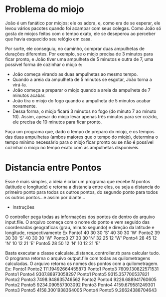 # Problema do miojo

João é um fanático por miojos; ele os adora, e, como era de se esperar, ele levou vários pacotes quando foi acampar com seus colegas. Como João só gosta de miojos feitos com o tempo exato, ele se deseperou ao perceber que havia esquecido seu relógio em casa.

Por sorte, ele conseguiu, no caminho, comprar duas ampulhetas de durações diferentes. Por exemplo, se o miojo precisa de 3 minutos para ficar pronto, e João tiver uma ampulheta de 5 minutos e outra de 7, uma possível forma de cozinhar o miojo é:

- João começa virando as duas ampulhetas ao mesmo tempo.
- Quando a areia da ampulheta de 5 minutos se esgotar, João torna a virá-la.
- João começa a preparar o miojo quando a areia da ampulheta de 7 minutos acabar.
- João tira o miojo do fogo quando a ampulheta de 5 minutos acabar novamente.
- Dessa forma, o miojo ficará 3 minutos no fogo (do minuto 7 ao minuto 10). Assim, apesar do miojo levar apenas três minutos para ser cozido, ele precisa de 10 minutos para ficar pronto.

Faça um programa que, dado o tempo de preparo do miojo, e os tempos das duas ampulhetas (ambos maiores que o tempo do miojo), determina o tempo mínimo necessário para o miojo ficar pronto ou se não é possível cozinhar o miojo no tempo exato com as ampulhetas disponíveis.



# Distancia entre Pontos
Esse é mais simples, a ideia é criar um programa que recebe N pontos (latitude e longitude) e retorna a distancia entre eles, ou seja a distancia do primeiro ponto para todos os outros pontos, do segundo ponto para todos os outros pontos…e assim por diante...

- Instruções

O controller pega todas as informações dos pontos de dentro do arquivo input.file. O arquivo começa com o nome do ponto e vem seguido das coordenadas geograficas (grau, minuto segundo) e direção da latitude e longitude, respectivamente
Ex
Ponto1 40 30 30 'S' 40 30 30 'W'
Ponto2 39 30 30 'S' 40 30 30 'W'
Ponto3 27 30 30 'N' 32 25 12 'W'
Ponto4 28 45 12 'N' 10 12 21 'E'
Ponto5 28 50 12 'N' 10 12 21 'E'

Basta executar a classe calculate_distance_controller.rb para calcular tudo.
O programa retorna o arquivo output.file com todas as quilometragens calculadas. O arquivo retorna os nomes dos pontos com a quilometragem.
Ex: 
Ponto1 Ponto2 111.19492664455873
Ponto1 Ponto3 7609.130822571531
Ponto1 Ponto4 9307.88973058297
Ponto1 Ponto5 9315.357700537821
Ponto2 Ponto3 7498.948635746562
Ponto2 Ponto4 9226.688941760605
Ponto2 Ponto5 9234.090557303092
Ponto3 Ponto4 4159.679581249301
Ponto3 Ponto5 4158.3001938364005
Ponto4 Ponto5 9.26624388704643


